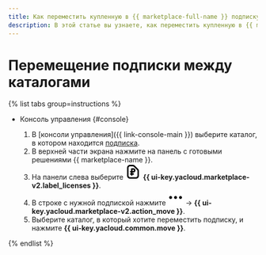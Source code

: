```yaml
---
title: Как переместить купленную в {{ marketplace-full-name }} подписку в другой каталог
description: В этой статье вы узнаете, как переместить купленную в {{ marketplace-full-name }} подписку в другой каталог.
---
```


# Перемещение подписки между каталогами

{% list tabs group=instructions %}

- Консоль управления {#console}

    1. В [консоли управления]({{ link-console-main }}) выберите каталог, в котором находится [подписка](../../concepts/users/subscription.md).
    1. В верхней части экрана нажмите на панель с готовыми решениями {{ marketplace-name }}.
    1. На панели слева выберите ![image](../../../_assets/console-icons/file-ruble.svg) **{{ ui-key.yacloud.marketplace-v2.label_licenses }}**.
    1. В строке с нужной подпиской нажмите ![image](../../../_assets/console-icons/ellipsis.svg) → **{{ ui-key.yacloud.marketplace-v2.action_move }}**.
    1. Выберите каталог, в который хотите переместить подписку, и нажмите **{{ ui-key.yacloud.common.move }}**.

{% endlist %}
